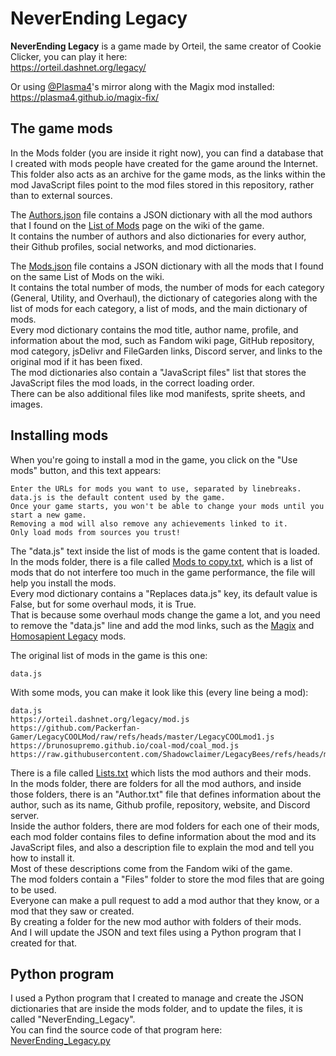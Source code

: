 # NeverEnding Legacy

**NeverEnding Legacy** is a game made by Orteil, the same creator of Cookie Clicker, you can play it here:<br>
https://orteil.dashnet.org/legacy/

Or using [@Plasma4](https://github.com/plasma4)'s mirror along with the Magix mod installed:<br>
https://plasma4.github.io/magix-fix/

## The game mods
In the Mods folder (you are inside it right now), you can find a database that I created with mods people have created for the game around the Internet.<br>
This folder also acts as an archive for the game mods, as the links within the mod JavaScript files point to the mod files stored in this repository, rather than to external sources.

The [Authors.json](https://github.com/Stake2/NeverEnding_Legacy/blob/main/Mods/Authors.json) file contains a JSON dictionary with all the mod authors that I found on the [List of Mods](https://legacygame.fandom.com/wiki/List_of_Mods) page on the wiki of the game.<br>
It contains the number of authors and also dictionaries for every author, their Github profiles, social networks, and mod dictionaries.<br>

The [Mods.json](https://github.com/Stake2/NeverEnding_Legacy/blob/main/Mods/Mods.json) file contains a JSON dictionary with all the mods that I found on the same List of Mods on the wiki.<br>
It contains the total number of mods, the number of mods for each category (General, Utility, and Overhaul), the dictionary of categories along with the list of mods for each category, a list of mods, and the main dictionary of mods.<br>
Every mod dictionary contains the mod title, author name, profile, and information about the mod, such as Fandom wiki page, GitHub repository, mod category, jsDelivr and FileGarden links, Discord server, and links to the original mod if it has been fixed.<br>
The mod dictionaries also contain a "JavaScript files" list that stores the JavaScript files the mod loads, in the correct loading order.<br>
There can be also additional files like mod manifests, sprite sheets, and images.<br>

## Installing mods
When you're going to install a mod in the game, you click on the "Use mods" button, and this text appears:
```
Enter the URLs for mods you want to use, separated by linebreaks.
data.js is the default content used by the game.
Once your game starts, you won't be able to change your mods until you start a new game.
Removing a mod will also remove any achievements linked to it.
Only load mods from sources you trust!
```
The "data.js" text inside the list of mods is the game content that is loaded.<br>
In the mods folder, there is a file called [Mods to copy.txt](https://github.com/Stake2/NeverEnding_Legacy/blob/main/Mods/Mods%20to%20copy.txt), which is a list of mods that do not interfere too much in the game performance, the file will help you install the mods.<br>
Every mod dictionary contains a "Replaces data.js" key, its default value is False, but for some overhaul mods, it is True.<br>
That is because some overhaul mods change the game a lot, and you need to remove the "data.js" line and add the mod links, such as the [Magix](https://github.com/Stake2/NeverEnding_Legacy/tree/main/Mods/PelletsstarPL/Magix/) and [Homosapient Legacy](https://github.com/Stake2/NeverEnding_Legacy/tree/main/Mods/Chenxing61/Homosapient%20Legacy/) mods.

The original list of mods in the game is this one:
```
data.js
```

With some mods, you can make it look like this (every line being a mod):
```
data.js
https://orteil.dashnet.org/legacy/mod.js
https://github.com/Packerfan-Gamer/LegacyCOOLMod/raw/refs/heads/master/LegacyCOOLmod1.js
https://brunosupremo.github.io/coal-mod/coal_mod.js
https://raw.githubusercontent.com/Shadowclaimer/LegacyBees/refs/heads/master/modBees.js
```

There is a file called [Lists.txt](https://github.com/Stake2/NeverEnding_Legacy/blob/main/Mods/Lists.txt) which lists the mod authors and their mods.<br>
In the mods folder, there are folders for all the mod authors, and inside those folders, there is an "Author.txt" file that defines information about the author, such as its name, Github profile, repository, website, and Discord server.<br>
Inside the author folders, there are mod folders for each one of their mods, each mod folder contains files to define information about the mod and its JavaScript files, and also a description file to explain the mod and tell you how to install it.<br>
Most of these descriptions come from the Fandom wiki of the game.<br>
The mod folders contain a "Files" folder to store the mod files that are going to be used.<br>
Everyone can make a pull request to add a mod author that they know, or a mod that they saw or created.<br>
By creating a folder for the new mod author with folders of their mods.<br>
And I will update the JSON and text files using a Python program that I created for that.

## Python program
I used a Python program that I created to manage and create the JSON dictionaries that are inside the mods folder, and to update the files, it is called "NeverEnding_Legacy".<br>
You can find the source code of that program here:<br>
[NeverEnding_Legacy.py](https://github.com/Stake2/Python/blob/main/Modules/NeverEnding_Legacy/NeverEnding_Legacy/__init__.py)